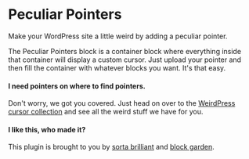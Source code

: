 # Peculiar Pointers

Make your WordPress site a little weird by adding a peculiar pointer.

The Peculiar Pointers block is a container block where everything inside that container will display a custom cursor. Just upload your pointer and then fill the container with whatever blocks you want. It's that easy.

#### I need pointers on where to find pointers.
Don't worry, we got you covered. Just head on over to the [WeirdPress cursor collection](https://weirdpress.club/pointers) and see all the weird stuff we have for you. 

#### I like this, who made it?
This plugin is brought to you by [sorta brilliant](https://sortabrilliant.com/) and [block garden](https://block.garden).
